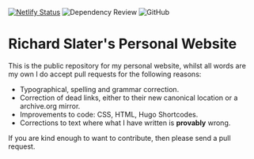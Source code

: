 [![Netlify Status](https://api.netlify.com/api/v1/badges/1fd1d671-79c7-42a5-bf25-8a970f46ca54/deploy-status)](https://app.netlify.com/sites/richard-slater-website/deploys) ![Dependency Review](https://github.com/RichardSlater/richard-slater.co.uk/actions/workflows/dependency-review.yml/badge.svg) ![GitHub](https://img.shields.io/github/license/RichardSlater/richard-slater.co.uk)

# Richard Slater's Personal Website

This is the public repository for my personal website, whilst all words are my own I do accept pull requests for the following reasons:

- Typographical, spelling and grammar correction.
- Correction of dead links, either to their new canonical location or a archive.org mirror.
- Improvements to code: CSS, HTML, Hugo Shortcodes.
- Corrections to text where what I have written is **provably** wrong.

If you are kind enough to want to contribute, then please send a pull request.

